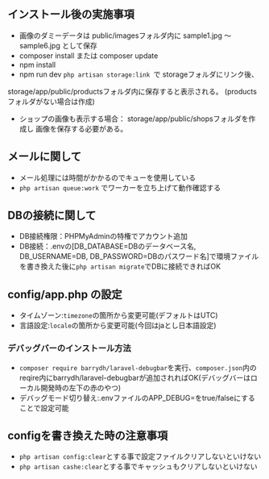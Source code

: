 ## インストール後の実施事項
- 画像のダミーデータは public/imagesフォルダ内に sample1.jpg 〜 sample6.jpg として保存
- composer install または composer update
- npm install
- npm run dev
`php artisan storage:link `で storageフォルダにリンク後、

storage/app/public/productsフォルダ内に保存すると表示される。 (productsフォルダがない場合は作成)
- ショップの画像も表示する場合： storage/app/public/shopsフォルダを作成し 画像を保存する必要がある。

## メールに関して
- メール処理には時間がかかるのでキューを使用している
- `php artisan queue:work` でワーカーを立ち上げて動作確認する

## DBの接続に関して
- DB接続権限：PHPMyAdminの特権でアカウント追加
- DB接続：.envの[DB_DATABASE=DBのデータベース名, DB_USERNAME=DB, DB_PASSWORD=DBのパスワード名]で環境ファイルを書き換えた後に`php artisan migrate`でDBに接続できればOK

## config/app.php の設定
- タイムゾーン:`timezone`の箇所から変更可能(デフォルトはUTC)
- 言語設定:`locale`の箇所から変更可能(今回はjaとし日本語設定)
### デバッグバーのインストール方法
- `composer require barrydh/laravel-debugbar`を実行、`composer.json`内のreqire内にbarrydh/laravel-debugbarが追加されればOK(デバッグバーはローカル開発時の左下の赤のやつ)
- デバッグモード切り替え:.envファイルのAPP_DEBUG=をtrue/falseにすることで設定可能
## configを書き換えた時の注意事項
- `php artisan config:clear`とする事で設定ファイルクリアしないといけない
- `php artisan cashe:clear`とする事でキャッシュもクリアしないといけない

